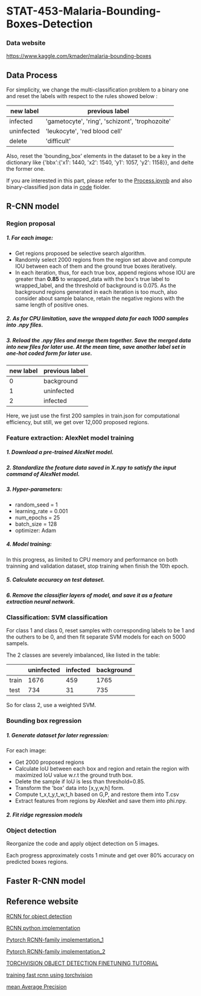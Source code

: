# STAT-453-Malaria-Bounding-Boxes-Detection

### Data website
https://www.kaggle.com/kmader/malaria-bounding-boxes


## Data Process
For simplicity, we change the multi-classification problem to a binary one and reset the labels with respect to the rules showed below :

|new label| previous label|
|------|------|
|infected|'gametocyte', 'ring', 'schizont', 'trophozoite'|
|uninfected|'leukocyte', 'red blood cell'|
|delete|'difficult'|

Also, reset the 'bounding_box' elements in the dataset to be a key in the dictionary like {'bbx':{'x1': 1440, 'x2': 1540, 'y1': 1057, 'y2': 1158}}, and delte the former one.

If you  are interested in this part, please refer to the [Process.ipynb](https://github.com/VanessaYan/STAT-453-Malaria-Bounding-Boxes-Detection/blob/master/code/Process.ipynb) and also binary-classified json data in [code](https://github.com/VanessaYan/STAT-453-Malaria-Bounding-Boxes-Detection/blob/master/code) fiolder.

## R-CNN model

### Region proposal
##### 1. For each image:
 - Get regions proposed be selective search algorithm.
 - Randomly select 2000 regions from the region set above and compute IOU between each of them and the ground true boxes iteratively.
 - In each iteration, thus, for each true box, append regions whose IOU are greater than **0.85** to wrapped_data with the box's true label to wrapped_label, and the threshold of background is 0.075. As the background regions generated in each iteration is too much, also consider about sample balance, retain the negative regions with the same length of positive ones.
 
##### 2. As for CPU limitation, save the wrapped data for each 1000 samples into .npy files.
 
##### 3. Reload the .npy files and merge them together. Save the merged data into new files for later use. At the mean time, save another label set in one-hot coded form for later use.
 
|new label| previous label|
|------|------|
|0|background|
|1|uninfected|
|2|infected|

Here, we just use the first 200 samples in train.json for computational efficiency, but still, we get over 12,000 proposed regions.

### Feature extraction: AlexNet model training

##### 1. Download a pre-trained AlexNet model.
##### 2. Standardize the feature data saved in X.npy to satisfy the input command of AlexNet model.
##### 3. Hyper-parameters:
- random_seed = 1
- learning_rate = 0.001
- num_epochs = 25
- batch_size = 128
- optimizer: Adam
##### 4. Model training:
In this progress, as limited to CPU memory and performance on both trainning and validation dataset, stop training when finish the 10th epoch.
##### 5. Calculate accuracy on test dataset.
##### 6. Remove the classifier layers of model, and save it as a feature extraction neural network.

### Classification: SVM classification

For class 1 and class 0, reset samples with corresponding labels to be 1 and the outhers to be 0, and then fit separate SVM models for each on 5000 sampels.

The 2 classes are severely imbalanced, like listed in the table:

||uninfected|infected|background|
|------|------|------|------|
|train|1676|459|1765|
|test|734|31|735|

So for class 2, use a weighted SVM.

### Bounding box regression
##### 1. Generate dataset for later regression:
For each image:
- Get 2000 proposed regions
- Calculate IoU between each box and region and retain the region with maximized IoU value w.r.t the ground truth box.
- Delete the sample if IoU is less than threshold=0.85.
- Transform the 'box' data into \[x,y,w,h\] form.
- Compute t_x,t_y,t_w,t_h based on G,P, and restore them into T.csv
- Extract features from regions by AlexNet and save them into phi.npy.

##### 2. Fit ridge regression models

### Object detection
Reorganize the code and apply object detection on 5 images.

Each progress approximately costs 1 minute and get over 80% accuracy on predicted boxes regions.

## Faster R-CNN model



## Reference website
[RCNN for object detection](https://towardsdatascience.com/r-cnn-for-object-detection-a-technical-summary-9e7bfa8a557c)

[RCNN python implementation](https://towardsdatascience.com/step-by-step-r-cnn-implementation-from-scratch-in-python-e97101ccde55)

[Pytorch RCNN-family implementation_1](https://pytorch.org/tutorials/intermediate/torchvision_tutorial.html)

[Pytorch RCNN-family implementation_2](https://lilianweng.github.io/lil-log/2017/12/31/object-recognition-for-dummies-part-3.html)

[TORCHVISION OBJECT DETECTION FINETUNING TUTORIAL](https://pytorch.org/tutorials/intermediate/torchvision_tutorial.html#torchvision-object-detection-finetuning-tutorial)

[training fast rcnn using torchvision](https://www.kaggle.com/abhishek/training-fast-rcnn-using-torchvision)

[mean Average Precision ](https://github.com/Cartucho/mAP)
